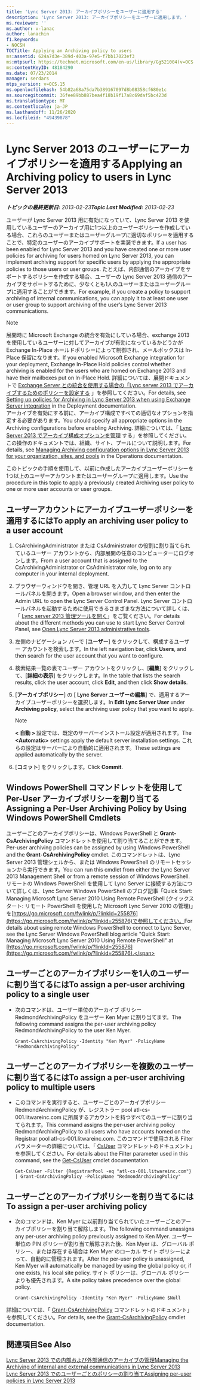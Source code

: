 ```yaml
---
title: 'Lync Server 2013: アーカイブポリシーをユーザーに適用する'
description: 'Lync Server 2013: アーカイブポリシーをユーザーに適用します。'
ms.reviewer: ''
ms.author: v-lanac
author: lanachin
f1.keywords:
- NOCSH
TOCTitle: Applying an Archiving policy to users
ms:assetid: 624a7d3e-389d-403a-97e5-f7bb17023ef3
ms:mtpsurl: https://technet.microsoft.com/en-us/library/Gg521004(v=OCS.15)
ms:contentKeyID: 48184290
ms.date: 07/23/2014
manager: serdars
mtps_version: v=OCS.15
ms.openlocfilehash: 54b82a68a75da7b389167097d8b08358cf680e1c
ms.sourcegitcommit: 36fee89bb887bea4f18b19f17a8c69daf5bc423d
ms.translationtype: MT
ms.contentlocale: ja-JP
ms.lasthandoff: 11/26/2020
ms.locfileid: "49439878"
---
```

# <a name="applying-an-archiving-policy-to-users-in-lync-server-2013"></a><span data-ttu-id="9deaa-103">Lync Server 2013 のユーザーにアーカイブポリシーを適用する</span><span class="sxs-lookup"><span data-stu-id="9deaa-103">Applying an Archiving policy to users in Lync Server 2013</span></span>

<div data-xmlns="http://www.w3.org/1999/xhtml">

<div class="topic" data-xmlns="http://www.w3.org/1999/xhtml" data-msxsl="urn:schemas-microsoft-com:xslt" data-cs="https://msdn.microsoft.com/">

<div data-asp="https://msdn2.microsoft.com/asp">



</div>

<div id="mainSection">

<div id="mainBody"><span data-ttu-id="9deaa-104">

<span> </span></span><span class="sxs-lookup"><span data-stu-id="9deaa-104">

<span> </span></span></span>

<span data-ttu-id="9deaa-105">_**トピックの最終更新日:** 2013-02-23_</span><span class="sxs-lookup"><span data-stu-id="9deaa-105">_**Topic Last Modified:** 2013-02-23_</span></span>

<span data-ttu-id="9deaa-106">ユーザーが Lync Server 2013 用に有効になっていて、Lync Server 2013 を使用しているユーザーのアーカイブ用に1つ以上のユーザーポリシーを作成している場合、これらのユーザーまたはユーザーグループに適切なポリシーを適用することで、特定のユーザーのアーカイブサポートを実装できます。</span><span class="sxs-lookup"><span data-stu-id="9deaa-106">If a user has been enabled for Lync Server 2013 and you have created one or more user policies for archiving for users homed on Lync Server 2013, you can implement archiving support for specific users by applying the appropriate policies to those users or user groups.</span></span> <span data-ttu-id="9deaa-107">たとえば、内部通信のアーカイブをサポートするポリシーを作成する場合、ユーザーの Lync Server 2013 通信のアーカイブをサポートするために、少なくとも1人のユーザーまたはユーザーグループに適用することができます。</span><span class="sxs-lookup"><span data-stu-id="9deaa-107">For example, if you create a policy to support archiving of internal communications, you can apply it to at least one user or user group to support archiving of the user’s Lync Server 2013 communications.</span></span>

<div>


> [!NOTE]  
> <span data-ttu-id="9deaa-108">展開時に Microsoft Exchange の統合を有効にしている場合、exchange 2013 を使用しているユーザーに対してアーカイブが有効になっているかどうかが Exchange In-Place ホールドポリシーによって制御され、メールボックスは In-Place 保留になります。</span><span class="sxs-lookup"><span data-stu-id="9deaa-108">If you enabled Microsoft Exchange integration for your deployment, Exchange In-Place Hold policies control whether archiving is enabled for the users who are homed on Exchange 2013 and have their mailboxes put on In-Place Hold.</span></span> <span data-ttu-id="9deaa-109">詳細については、展開ドキュメントで <A href="lync-server-2013-setting-up-policies-for-archiving-when-using-exchange-server-integration.md">Exchange Server との統合を使用する場合の「Lync server 2013 でアーカイブするためのポリシーを設定する</A> 」を参照してください。</span><span class="sxs-lookup"><span data-stu-id="9deaa-109">For details, see <A href="lync-server-2013-setting-up-policies-for-archiving-when-using-exchange-server-integration.md">Setting up policies for Archiving in Lync Server 2013 when using Exchange Server integration</A> in the Deployment documentation.</span></span><BR><span data-ttu-id="9deaa-110">アーカイブを有効にする前に、アーカイブ構成ですべての適切なオプションを指定する必要があります。</span><span class="sxs-lookup"><span data-stu-id="9deaa-110">You should specify all appropriate options in the Archiving configurations before enabling Archiving.</span></span> <span data-ttu-id="9deaa-111">詳細については、「 <A href="lync-server-2013-managing-archiving-configuration-options-for-your-organization-sites-and-pools.md">Lync Server 2013 でアーカイブ構成オプションを管理</A> する」を参照してください。この操作のドキュメントでは、組織、サイト、プールについて説明します。</span><span class="sxs-lookup"><span data-stu-id="9deaa-111">For details, see <A href="lync-server-2013-managing-archiving-configuration-options-for-your-organization-sites-and-pools.md">Managing Archiving configuration options in Lync Server 2013 for your organization, sites, and pools</A> in the Operations documentation.</span></span>



</div>

<span data-ttu-id="9deaa-112">このトピックの手順を使用して、以前に作成したアーカイブユーザーポリシーを1つ以上のユーザーアカウントまたはユーザーグループに適用します。</span><span class="sxs-lookup"><span data-stu-id="9deaa-112">Use the procedure in this topic to apply a previously created Archiving user policy to one or more user accounts or user groups.</span></span>

<div>

## <a name="to-apply-an-archiving-user-policy-to-a-user-account"></a><span data-ttu-id="9deaa-113">ユーザーアカウントにアーカイブユーザーポリシーを適用するには</span><span class="sxs-lookup"><span data-stu-id="9deaa-113">To apply an archiving user policy to a user account</span></span>

1.  <span data-ttu-id="9deaa-114">CsArchivingAdministrator または CsAdministrator の役割に割り当てられているユーザー アカウントから、内部展開の任意のコンピューターにログオンします。</span><span class="sxs-lookup"><span data-stu-id="9deaa-114">From a user account that is assigned to the CsArchivingAdministrator or CsAdministrator role, log on to any computer in your internal deployment.</span></span>

2.  <span data-ttu-id="9deaa-115">ブラウザーウィンドウを開き、管理 URL を入力して Lync Server コントロールパネルを開きます。</span><span class="sxs-lookup"><span data-stu-id="9deaa-115">Open a browser window, and then enter the Admin URL to open the Lync Server Control Panel.</span></span> <span data-ttu-id="9deaa-116">Lync Server コントロールパネルを起動するために使用できるさまざまな方法について詳しくは、「 [Lync server 2013 管理ツールを開く](lync-server-2013-open-lync-server-administrative-tools.md)」をご覧ください。</span><span class="sxs-lookup"><span data-stu-id="9deaa-116">For details about the different methods you can use to start Lync Server Control Panel, see [Open Lync Server 2013 administrative tools](lync-server-2013-open-lync-server-administrative-tools.md).</span></span>

3.  <span data-ttu-id="9deaa-117">左側のナビゲーション バーで [**ユーザー**] をクリックして、構成するユーザー アカウントを検索します。</span><span class="sxs-lookup"><span data-stu-id="9deaa-117">In the left navigation bar, click **Users**, and then search for the user account that you want to configure.</span></span>

4.  <span data-ttu-id="9deaa-118">検索結果一覧の表でユーザー アカウントをクリックし、[**編集**] をクリックして、[**詳細の表示**] をクリックします。</span><span class="sxs-lookup"><span data-stu-id="9deaa-118">In the table that lists the search results, click the user account, click **Edit**, and then click **Show details**.</span></span>

5.  <span data-ttu-id="9deaa-119">[**アーカイブポリシー**] の [ **Lync Server ユーザーの編集**] で、適用するアーカイブユーザーポリシーを選択します。</span><span class="sxs-lookup"><span data-stu-id="9deaa-119">In **Edit Lync Server User** under **Archiving policy**, select the archiving user policy that you want to apply.</span></span>
    
    <div>
    

    > [!NOTE]  
    > <span data-ttu-id="9deaa-120"><STRONG> &lt; 自動 &gt; </STRONG>設定では、既定のサーバーインストール設定が適用されます。</span><span class="sxs-lookup"><span data-stu-id="9deaa-120">The <STRONG>&lt;Automatic&gt;</STRONG> settings apply the default server installation settings.</span></span> <span data-ttu-id="9deaa-121">これらの設定はサーバーにより自動的に適用されます。</span><span class="sxs-lookup"><span data-stu-id="9deaa-121">These settings are applied automatically by the server.</span></span>

    
    </div>

6.  <span data-ttu-id="9deaa-122">[**コミット**] をクリックします。</span><span class="sxs-lookup"><span data-stu-id="9deaa-122">Click **Commit**.</span></span>

</div>

<div>

## <a name="assigning-a-per-user-archiving-policy-by-using-windows-powershell-cmdlets"></a><span data-ttu-id="9deaa-123">Windows PowerShell コマンドレットを使用して Per-User アーカイブポリシーを割り当てる</span><span class="sxs-lookup"><span data-stu-id="9deaa-123">Assigning a Per-User Archiving Policy by Using Windows PowerShell Cmdlets</span></span>

<span data-ttu-id="9deaa-124">ユーザーごとのアーカイブポリシーは、Windows PowerShell と **Grant-CsArchivingPolicy** コマンドレットを使用して割り当てることができます。</span><span class="sxs-lookup"><span data-stu-id="9deaa-124">Per-user archiving policies can be assigned by using Windows PowerShell and the **Grant-CsArchivingPolicy** cmdlet.</span></span> <span data-ttu-id="9deaa-125">このコマンドレットは、Lync Server 2013 管理シェルから、または Windows PowerShell のリモートセッションから実行できます。</span><span class="sxs-lookup"><span data-stu-id="9deaa-125">You can run this cmdlet from either the Lync Server 2013 Management Shell or from a remote session of Windows PowerShell.</span></span> <span data-ttu-id="9deaa-126">リモートの Windows PowerShell を使用して Lync Server に接続する方法について詳しくは、Lync Server Windows PowerShell のブログ記事「Quick Start: Managing Microsoft Lync Server 2010 Using Remote PowerShell (クイックスタート: リモート PowerShell を使用した Microsoft Lync Server 2010 の管理)」を[https://go.microsoft.com/fwlink/p/?linkId=255876](https://go.microsoft.com/fwlink/p/?linkid=255876)で参照してください。</span><span class="sxs-lookup"><span data-stu-id="9deaa-126">For details about using remote Windows PowerShell to connect to Lync Server, see the Lync Server Windows PowerShell blog article "Quick Start: Managing Microsoft Lync Server 2010 Using Remote PowerShell" at [https://go.microsoft.com/fwlink/p/?linkId=255876](https://go.microsoft.com/fwlink/p/?linkid=255876).</span></span>

<div>

## <a name="to-assign-a-per-user-archiving-policy-to-a-single-user"></a><span data-ttu-id="9deaa-127">ユーザーごとのアーカイブポリシーを1人のユーザーに割り当てるには</span><span class="sxs-lookup"><span data-stu-id="9deaa-127">To assign a per-user archiving policy to a single user</span></span>

  - <span data-ttu-id="9deaa-128">次のコマンドは、ユーザー単位のアーカイブ ポリシー RedmondArchivingPolicy をユーザー Ken Myer に割り当てます。</span><span class="sxs-lookup"><span data-stu-id="9deaa-128">The following command assigns the per-user archiving policy RedmondArchivingPolicy to the user Ken Myer.</span></span>
    
        Grant-CsArchivingPolicy -Identity "Ken Myer" -PolicyName "RedmondArchivingPolicy"

</div>

<div>

## <a name="to-assign-a-per-user-archiving-policy-to-multiple-users"></a><span data-ttu-id="9deaa-129">ユーザーごとのアーカイブポリシーを複数のユーザーに割り当てるには</span><span class="sxs-lookup"><span data-stu-id="9deaa-129">To assign a per-user archiving policy to multiple users</span></span>

  - <span data-ttu-id="9deaa-130">このコマンドを実行すると、ユーザーごとのアーカイブポリシー RedmondArchivingPolicy が、レジストラー pool atl-cs-001.litwareinc.com に所属するアカウントを持つすべてのユーザーに割り当てられます。</span><span class="sxs-lookup"><span data-stu-id="9deaa-130">This command assigns the per-user archiving policy RedmondArchivingPolicy to all users who have accounts homed on the Registrar pool atl-cs-001.litwareinc.com.</span></span> <span data-ttu-id="9deaa-131">このコマンドで使用される Filter パラメーターの詳細については、「 [CsUser](https://docs.microsoft.com/powershell/module/skype/Get-CsUser) コマンドレットのドキュメント」を参照してください。</span><span class="sxs-lookup"><span data-stu-id="9deaa-131">For details about the Filter parameter used in this command, see the [Get-CsUser](https://docs.microsoft.com/powershell/module/skype/Get-CsUser) cmdlet documentation.</span></span>
    
        Get-CsUser -Filter {RegistrarPool -eq "atl-cs-001.litwareinc.com"} | Grant-CsArchivingPolicy -PolicyName "RedmondArchivingPolicy"

</div>

<div>

## <a name="to-assign-a-per-user-archiving-policy"></a><span data-ttu-id="9deaa-132">ユーザーごとのアーカイブポリシーを割り当てるには</span><span class="sxs-lookup"><span data-stu-id="9deaa-132">To assign a per-user archiving policy</span></span>

  - <span data-ttu-id="9deaa-133">次のコマンドは、Ken Myer に以前割り当てられていたユーザーごとのアーカイブポリシーを割り当て解除します。</span><span class="sxs-lookup"><span data-stu-id="9deaa-133">The following command unassigns any per-user archiving policy previously assigned to Ken Myer.</span></span> <span data-ttu-id="9deaa-134">ユーザー単位の PIN ポリシーが割り当て解除された後、Ken Myer は、グローバル ポリシー、または存在する場合は Ken Myer のローカル サイト ポリシーによって、自動的に管理されます。</span><span class="sxs-lookup"><span data-stu-id="9deaa-134">After the per-user policy is unassigned, Ken Myer will automatically be managed by using the global policy or, if one exists, his local site policy.</span></span> <span data-ttu-id="9deaa-135">サイト ポリシーは、グローバル ポリシーよりも優先されます。</span><span class="sxs-lookup"><span data-stu-id="9deaa-135">A site policy takes precedence over the global policy.</span></span>
    
        Grant-CsArchivingPolicy -Identity "Ken Myer" -PolicyName $Null

</div>

<span data-ttu-id="9deaa-136">詳細については、「 [Grant-CsArchivingPolicy](https://docs.microsoft.com/powershell/module/skype/Grant-CsArchivingPolicy) コマンドレットのドキュメント」を参照してください。</span><span class="sxs-lookup"><span data-stu-id="9deaa-136">For details, see the [Grant-CsArchivingPolicy](https://docs.microsoft.com/powershell/module/skype/Grant-CsArchivingPolicy) cmdlet documentation.</span></span>

</div>

<div>

## <a name="see-also"></a><span data-ttu-id="9deaa-137">関連項目</span><span class="sxs-lookup"><span data-stu-id="9deaa-137">See Also</span></span>


[<span data-ttu-id="9deaa-138">Lync Server 2013 での内部および外部通信のアーカイブの管理</span><span class="sxs-lookup"><span data-stu-id="9deaa-138">Managing the Archiving of internal and external communications in Lync Server 2013</span></span>](lync-server-2013-managing-the-archiving-of-internal-and-external-communications.md)  
[<span data-ttu-id="9deaa-139">Lync Server 2013 でのユーザーごとのポリシーの割り当て</span><span class="sxs-lookup"><span data-stu-id="9deaa-139">Assigning per-user policies in Lync Server 2013</span></span>](lync-server-2013-assigning-per-user-policies.md)  
  

<span data-ttu-id="9deaa-140"></div>

</div>

<span> </span>

</div>

</div>

</span><span class="sxs-lookup"><span data-stu-id="9deaa-140"></div>

</div>

<span> </span>

</div>

</div>

</span></span></div>

